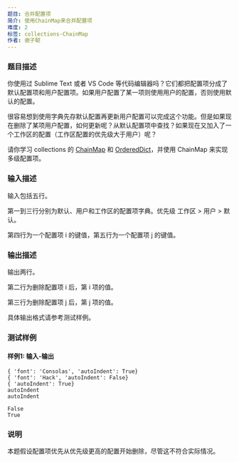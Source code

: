 ```yaml
---
题目: 合并配置项
简介: 使用ChainMap来合并配置项
难度: 2
标签: collections-ChainMap
作者: 谢子聪
---
```


### 题目描述

你使用过 Sublime Text 或者 VS Code 等代码编辑器吗？它们都把配置项分成了默认配置项和用户配置项。如果用户配置了某一项则使用用户的配置，否则使用默认的配置。

很容易想到使用字典先存默认配置再更新用户配置可以完成这个功能。但是如果现在删除了某项用户配置，如何更新呢？从默认配置项中查找？如果现在又加入了一个工作区的配置（工作区配置的优先级大于用户）呢？

请你学习 collections 的 [ChainMap](https://docs.python.org/zh-cn/3/library/collections.html#collections.ChainMap) 和 [OrderedDict](https://docs.python.org/zh-cn/3/library/collections.html#collections.OrderedDict)，并使用 ChainMap 来实现多级配置项。

### 输入描述

输入包括五行。

第一到三行分别为默认、用户和工作区的配置项字典。优先级 工作区 > 用户 > 默认。

第四行为一个配置项 i 的键值，第五行为一个配置项 j 的键值。

### 输出描述

输出两行。

第二行为删除配置项 i 后，第 i 项的值。

第三行为删除配置项 j 后，第 j 项的值。

具体输出格式请参考测试样例。

### 测试样例

#### 样例1: 输入-输出

```
{ 'font': 'Consolas', 'autoIndent': True}
{ 'font': 'Hack', 'autoIndent': False}
{ 'autoIndent': True}
autoIndent
autoIndent
```

```
False
True
```

### 说明

本题假设配置项优先从优先级更高的配置开始删除，尽管这不符合实际情况。
